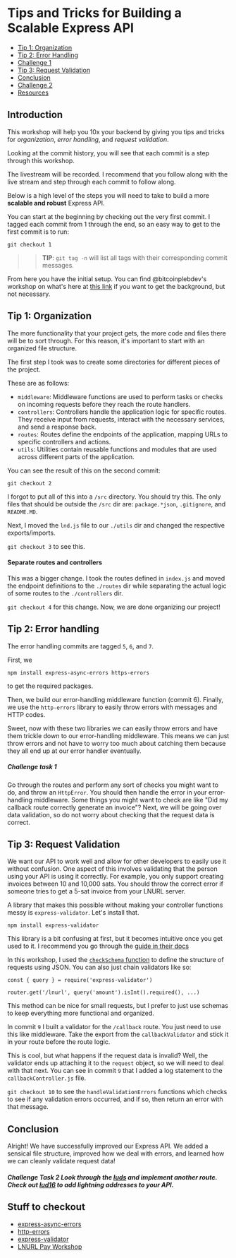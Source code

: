 # Tips and Tricks for Building a Scalable Express API

- [Tip 1: Organization](#tip-1-organization)
- [Tip 2: Error Handling](#tip-2-error-handling)
- [Challenge 1](#challenge-task-1)
- [Tip 3: Request Validation](#tip-3-request-validation)
- [Conclusion](#conclusion)
- [Challenge 2](#challenge-task-2)
- [Resources](stuff-to-checkout)

## Introduction

This workshop will help you 10x your backend by giving you tips and tricks for _organization_, _error handling_, and _request validation_.

Looking at the commit history, you will see that each commit is a step through this workshop.

The livestream will be recorded. I recommend that you follow along with the live stream and step through each commit to follow along.

Below is a high level of the steps you will need to take to build a more **scalable and robust** Express API.

You can start at the beginning by checking out the very first commit. I tagged each commit from 1 through the end, so an easy way to get to the first commit is to run:

```
git checkout 1
```

>> **TIP**: `git tag -n` will list all tags with their corresponding commit messages.

From here you have the initial setup. You can find @bitcoinplebdev's workshop on what's here at [this link](https://youtu.be/RK40cIY8t3E?si=QEiP2ixKPvI6-T8F) if you want to get the background, but not necessary.

## Tip 1: Organization
The more functionality that your project gets, the more code and files there will be to sort through. For this reason, it's important to start with an organized file structure.

The first step I took was to create some directories for different pieces of the project.

These are as follows:

- `middleware`: Middleware functions are used to perform tasks or checks on incoming requests before they reach the route handlers.
- `controllers`: Controllers handle the application logic for specific routes. They receive input from requests, interact with the necessary services, and send a response back.
- `routes`: Routes define the endpoints of the application, mapping URLs to specific controllers and actions.
- `utils`: Utilities contain reusable functions and modules that are used across different parts of the application.

You can see the result of this on the second commit:
```
git checkout 2
```

I forgot to put all of this into a `/src` directory. You should try this. The only files that should be outside the `/src` dir are: `package.*json`, `.gitignore`, and `README.MD`.

Next, I moved the `lnd.js` file to our `./utils` dir and changed the respective exports/imports.

`git checkout 3` to see this.

#### Separate routes and controllers 
This was a bigger change. I took the routes defined in `index.js` and moved the endpoint definitions to the `./routes` dir while separating the actual logic of some routes to the `./controllers` dir.

`git checkout 4` for this change. Now, we are done organizing our project!

## Tip 2: Error handling
The error handling commits are tagged `5`, `6`, and `7`.

First, we 

```
npm install express-async-errors https-errors
```

to get the required packages.

Then, we build our error-handling middleware function (commit 6). Finally, we use the `http-errors` library to easily throw errors with messages and HTTP codes.

Sweet, now with these two libraries we can easily throw errors and have them trickle down to our error-handling middleware. This means we can just throw errors and not have to worry too much about catching them because they all end up at our error handler eventually.

##### **Challenge task 1**
Go through the routes and perform any sort of checks you might want to do, and throw an `HttpError`. You should then handle the error in your error-handling middleware. Some things you might want to check are like "Did my callback route correctly generate an invoice"? Next, we will be going over data validation, so do not worry about checking that the request data is correct.

## Tip 3: Request Validation

We want our API to work well and allow for other developers to easily use it without confusion. One aspect of this involves validating that the person using your API is using it correctly. For example, you only support creating invoices between 10 and 10,000 sats. You should throw the correct error if someone tries to get a 5-sat invoice from your LNURL server.

A library that makes this possible without making your controller functions messy is `express-validator`. Let's install that.

```
npm install express-validator
```

This library is a bit confusing at first, but it becomes intuitive once you get used to it. I recommend you go through the [guide in their docs](https://express-validator.github.io/docs/category/guides)

In this workshop, I used the [`checkSchema` function](https://express-validator.github.io/docs/guides/schema-validation) to define the structure of requests using JSON. You can also just chain validators like so:

```
const { query } = require('express-validator')

router.get('/lnurl', query('amount').isInt().required(), ...)
```

This method can be nice for small requests, but I prefer to just use schemas to keep everything more functional and organized.

In commit `9` I built a validator for the `/callback` route. You just need to use this like middleware. Take the export from the `callbackValidator` and stick it in your route before the route logic.

This is cool, but what happens if the request data is invalid? Well, the validator ends up attaching it to the `request` object, so we will need to deal with that next. You can see in commit `9` that I added a log statement to the `callbackController.js` file.

`git checkout 10` to see the `handleValidationErrors` functions which checks to see if any validation errors occurred, and if so, then return an error with that message.

## Conclusion

Alright! We have successfully improved our Express API. We added a sensical file structure, improved how we deal with errors, and learned how we can cleanly validate request data!

##### **Challenge Task 2** Look through the [luds](https://github.com/lnurl/luds) and implement another route. Check out [lud16](https://github.com/lnurl/luds/blob/luds/16.md) to add lightning addresses to your API.

## Stuff to checkout
- [express-async-errors](https://www.npmjs.com/package/express-async-errors)
- [http-errors](https://www.npmjs.com/package/http-errors)
- [express-validator](https://www.npmjs.com/package/express-validator)
- [LNURL Pay Workshop](https://youtu.be/RK40cIY8t3E?si=QEiP2ixKPvI6-T8F)



